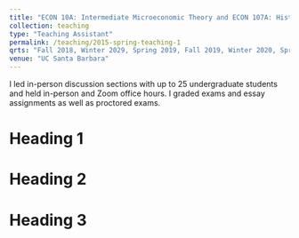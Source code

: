 ```yaml
---
title: "ECON 10A: Intermediate Microeconomic Theory and ECON 107A: History of Economics"
collection: teaching
type: "Teaching Assistant"
permalink: /teaching/2015-spring-teaching-1
qrts: "Fall 2018, Winter 2029, Spring 2019, Fall 2019, Winter 2020, Spring 2020"
venue: "UC Santa Barbara"
---
```


 I led in-person discussion sections with up to 25 undergraduate students and held in-person and Zoom office hours. I graded exams and essay assignments as well as proctored exams.



Heading 1
======

Heading 2
======

Heading 3
======
